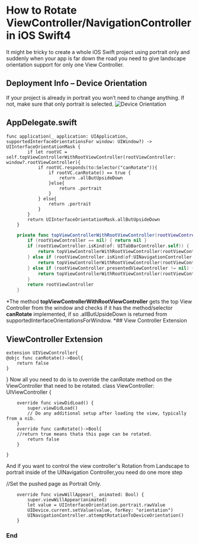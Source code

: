# How to Rotate ViewController/NavigationController in iOS Swift4

It might be tricky to create a whole iOS Swift project using portrait only and suddenly when your app is far down the road you need to give landscape orientation support for only one View Controller.

## Deployment Info – Device Orientation

If your project is already in portrait you won’t need to change anything. If not, make sure that only portrait is selected.
![Device Orientation](http://www.jairobjunior.com/images/labs/2016-03-06/device-orientation.png "Device Orientation")
## AppDelegate.swift
    func application(_ application: UIApplication, supportedInterfaceOrientationsFor window: UIWindow?) -> UIInterfaceOrientationMask {
            if let rootVC = self.topViewControllerWithRootViewController(rootViewController: window?.rootViewController){
                if rootVC.responds(to:Selector("canRotate")){
                    if rootVC.canRotate() == true {
                        return .allButUpsideDown
                    }else{
                        return .portrait
                    }
                } else{
                    return .portrait
                }
            }
            return UIInterfaceOrientationMask.allButUpsideDown
        }
```swift
    private func topViewControllerWithRootViewController(rootViewController: UIViewController!) -> UIViewController? {
        if (rootViewController == nil) { return nil }
        if (rootViewController.isKind(of: UITabBarController.self)) {
            return topViewControllerWithRootViewController(rootViewController: (rootViewController as! UITabBarController).selectedViewController)
        } else if (rootViewController.isKind(of:UINavigationController.self)) {
            return topViewControllerWithRootViewController(rootViewController: (rootViewController as! UINavigationController).visibleViewController)
        } else if (rootViewController.presentedViewController != nil) {
            return topViewControllerWithRootViewController(rootViewController: rootViewController.presentedViewController)
        }
        return rootViewController
    }
```

*The method **topViewControllerWithRootViewController** gets the top View Controller from the window and checks if it has the method/selector **canRotate** implemented, if so .allButUpsideDown is returned from supportedInterfaceOrientationsForWindow.
*## View Controller Extension

## ViewController Extension
    extension UIViewController{
    @objc func canRotate()->Bool{
        return false
    }
}
Now all you need to do is to override the canRotate method on the ViewController that need to be rotated.
    class ViewController: UIViewController {
    
        override func viewDidLoad() {
            super.viewDidLoad()
            // Do any additional setup after loading the view, typically from a nib.
        }
        override func canRotate()->Bool{
		//return true means thata this page can be rotated.
            return false
        }
        
    }

And if you want to control the view controller's Rotation from Landscape to portrait inside of the UINavigation Controller,you need do one more step

//Set the pushed page as Portrait Only.

        override func viewWillAppear(_ animated: Bool) {
            super.viewWillAppear(animated)
            let value = UIInterfaceOrientation.portrait.rawValue
            UIDevice.current.setValue(value, forKey: "orientation")
            UINavigationController.attemptRotationToDeviceOrientation()
        }



### End